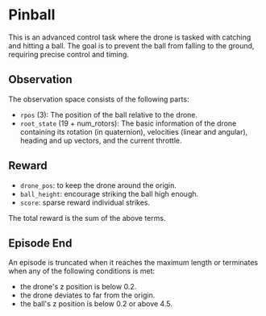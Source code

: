 Pinball
=======


This is an advanced control task where the drone is tasked with
catching and hitting a ball. The goal is to prevent the ball
from falling to the ground, requiring precise control and timing.

## Observation
The observation space consists of the following parts:

- `rpos` (3): The position of the ball relative to the drone.
- `root_state` (19 + num_rotors): The basic information of the drone
containing its rotation (in quaternion), velocities (linear and angular),
heading and up vectors, and the current throttle.

## Reward
- `drone_pos`: to keep the drone around the origin.
- `ball_height`: encourage striking the ball high enough.
- `score`: sparse reward individual strikes.

The total reward is the sum of the above terms.

## Episode End
An episode is truncated when it reaches the maximum length or terminates
when any of the following conditions is met:

- the drone's z position is below 0.2.
- the drone deviates to far from the origin.
- the ball's z position is below 0.2 or above 4.5.



